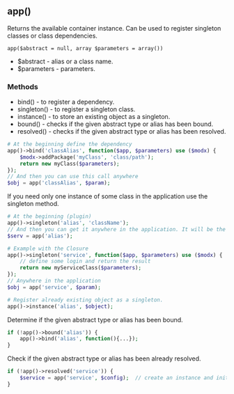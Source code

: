 ## app()  
Returns the available container instance. Can be used to register singleton classes or class dependencies.

```app($abstract = null, array $parameters = array())```
 - $abstract - alias or a class name.
 - $parameters - parameters.

### Methods
- bind() - to register a dependency.
- singleton() - to register a singleton class.
- instance() - to store an existing object as a singleton.
- bound() - checks if the given abstract type or alias has been bound.
- resolved() - checks if the given abstract type or alias has been resolved.

```php
# At the beginning define the dependency
app()->bind('classAlias', function($app, $parameters) use ($modx) {
	$modx->addPackage('myClass', 'class/path');
	return new myClass($parameters);
});
// And then you can use this call anywhere
$obj = app('classAlias', $param); 
```
If you need only one instance of some class in the application use the singleton method. 
```php
# At the beginning (plugin)
app()->singleton('alias', 'className');
// And then you can get it anywhere in the application. It will be the same object.
$serv = app('alias');

# Example with the Closure
app()->singleton('service', function($app, $parameters) use ($modx) {
	// define some login and return the result
	return new myServiceClass($parameters);
});
// Anywhere in the application
$obj = app('service', $param);

# Register already existing object as a singleton.
app()->instance('alias', $object);
```
Determine if the given abstract type or alias has been bound.
```php
if (!app()->bound('alias')) {
    app()->bind('alias', function(){...});
}
```
Check if the given abstract type or alias has been already resolved.
```php
if (!app()->resolved('service')) {
    $service = app('service', $config);  // create an instance and initiate it. 
}
```
